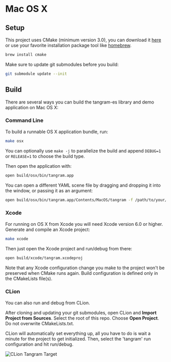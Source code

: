 Mac OS X
========

## Setup ##

This project uses CMake (minimum version 3.0), you can download it [here](http://www.cmake.org/download/) or use your favorite installation package tool like [homebrew](http://brew.sh/).

```bash
brew install cmake
```

Make sure to update git submodules before you build:

```bash
git submodule update --init
```

## Build ##

There are several ways you can build the tangram-es library and demo application on Mac OS X:

### Command Line ###

To build a runnable OS X application bundle, run:

```bash
make osx
```

You can optionally use `make -j` to parallelize the build and append `DEBUG=1` or `RELEASE=1` to choose the build type.

Then open the application with:

```bash
open build/osx/bin/tangram.app
```

You can open a different YAML scene file by dragging and dropping it into the window, or passing it as an argument:

```bash
open build/osx/bin/tangram.app/Contents/MacOS/tangram -f /path/to/your/scene.yaml
```

### Xcode ###

For running on OS X from Xcode you will need Xcode version 6.0 or higher. Generate and compile an Xcode project:

```bash
make xcode
```

Then just open the Xcode project and run/debug from there:

```bash
open build/xcode/tangram.xcodeproj
```

Note that any Xcode configuration change you make to the project won't be preserved when CMake runs again. Build configuration is defined only in the CMakeLists file(s).

### CLion ###

You can also run and debug from CLion.

After cloning and updating your git submodules, open CLion and __Import Project from Sources__. Select the root of this repo. Choose __Open Project__. Do not overwrite CMakeLists.txt.

CLion will automatically set everything up, all you have to do is wait a minute for the project to get initialized. Then, select the 'tangram' run configuration and hit run/debug.

![CLion Tangram Target](../../images/clion-tangram-target.png)
